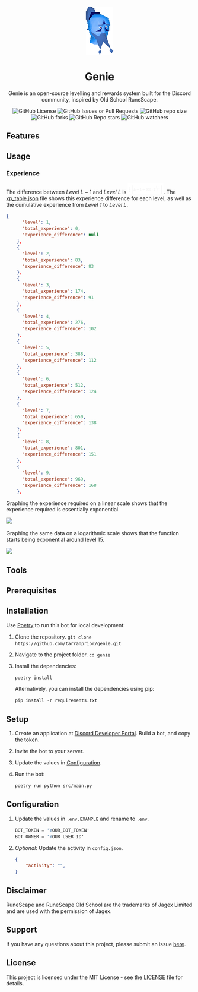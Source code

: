 <p align="center"><img src="https://github.com/tarranprior/genie/blob/main/assets/genie.png" /></p>

<h1 align="center">Genie</h1>
<p align="center">Genie is an open-source levelling and rewards system built for the Discord community, inspired by Old School RuneScape.</p>

<div align="center">

![GitHub License](https://img.shields.io/github/license/tarranprior/genie)
![GitHub Issues or Pull Requests](https://img.shields.io/github/issues/tarranprior/genie)
![GitHub repo size](https://img.shields.io/github/repo-size/tarranprior/genie)
![GitHub forks](https://img.shields.io/github/forks/tarranprior/genie)
![GitHub Repo stars](https://img.shields.io/github/stars/tarranprior/genie)
![GitHub watchers](https://img.shields.io/github/watchers/tarranprior/genie)

</div>

## Features

## Usage

### Experience
The difference between *Level* $`L-1`$ and *Level* $`L`$ is <img src="https://github.com/tarranprior/genie/blob/main/assets/formula.png" width="96px" />. The [xp_table.json](https://github.com/tarranprior/genie/blob/main/xp_table.json) file shows this experience difference for each level, as well as the cumulative experience from *Level 1* to *Level* $`L`$.

```json
{
      "level": 1,
      "total_experience": 0,
      "experience_difference": null
    },
    {
      "level": 2,
      "total_experience": 83,
      "experience_difference": 83
    },
    {
      "level": 3,
      "total_experience": 174,
      "experience_difference": 91
    },
    {
      "level": 4,
      "total_experience": 276,
      "experience_difference": 102
    },
    {
      "level": 5,
      "total_experience": 388,
      "experience_difference": 112
    },
    {
      "level": 6,
      "total_experience": 512,
      "experience_difference": 124
    },
    {
      "level": 7,
      "total_experience": 650,
      "experience_difference": 138
    },
    {
      "level": 8,
      "total_experience": 801,
      "experience_difference": 151
    },
    {
      "level": 9,
      "total_experience": 969,
      "experience_difference": 168
    },
```

Graphing the experience required on a linear scale shows that the experience required is essentially exponential.

![](https://oldschool.runescape.wiki/images/thumb/Linear.png/500px-Linear.png)

Graphing the same data on a logarithmic scale shows that the function starts being exponential around level 15.

![](https://oldschool.runescape.wiki/images/thumb/Log.png/500px-Log.png)

## Tools

## Prerequisites

## Installation
Use [Poetry](https://python-poetry.org/) to run this bot for local development:

1. Clone the repository. `git clone https://github.com/tarranprior/genie.git`
2. Navigate to the project folder. `cd genie`
3. Install the dependencies:

    ```s
    poetry install
    ```

    Alternatively, you can install the dependencies using pip:
    
    ```s
    pip install -r requirements.txt
    ```

## Setup
1. Create an application at [Discord Developer Portal](https://discord.com/developers/applications). Build a bot, and copy the token.
2. Invite the bot to your server.
3. Update the values in [Configuration](#configuration).
4. Run the bot:

    ```s
    poetry run python src/main.py
    ```

## Configuration
1. Update the values in `.env.EXAMPLE` and rename to `.env`.

   ```s
   BOT_TOKEN = 'YOUR_BOT_TOKEN'
   BOT_OWNER = 'YOUR_USER_ID'
   ```
2. *Optional*: Update the activity in `config.json`.

   ```json
   {
       "activity": "",
   }
   ```

## Disclaimer
RuneScape and RuneScape Old School are the trademarks of Jagex Limited and are used with the permission of Jagex.

## Support
If you have any questions about this project, please submit an issue [here](https://github.com/tarranprior/genie/issues).

## License
This project is licensed under the MIT License - see the [LICENSE](https://github.com/tarranprior/genie/blob/main/LICENSE) file for details.
